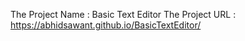 The Project Name : Basic Text Editor
The Project URL : https://abhidsawant.github.io/BasicTextEditor/
